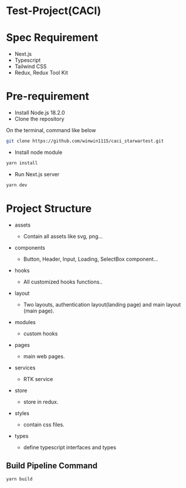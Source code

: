 # Test-Project(CACI)

# Spec Requirement

- Next.js
- Typescript
- Tailwind CSS
- Redux, Redux Tool Kit

# Pre-requirement

- Install Node.js 18.2.0
- Clone the repository

On the terminal, command like below

```bash
git clone https://github.com/winwin1115/caci_starwartest.git
```

- Install node module

```bash
yarn install
```

- Run Next.js server

```bash
yarn dev
```

# Project Structure

- assets

  - Contain all assets like svg, png...

- components

  - Button, Header, Input, Loading, SelectBox component...

- hooks

  - All customized hooks functions..

- layout
  - Two layouts, authentication layout(landing page) and main layout (main page).
- modules
  - custom hooks
- pages
  - main web pages.
- services
  - RTK service
- store
  - store in redux.
- styles
  - contain css files.
- types
  - define typescript interfaces and types

## Build Pipeline Command

```bash
yarn build
```
